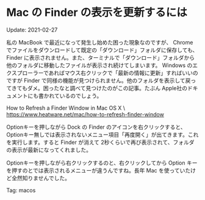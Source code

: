# Mac の Finder の表示を更新するには

Update: 2021-02-27


私の MacBook で最近になって発生し始めた困った現象なのですが、
Chrome でファイルをダウンロードして既定の「ダウンロード」フォルダに保存しても、
Finder に表示されません。また、ターミナルで「ダウンロード」フォルダから他のフォルダに移動したファイルが表示され続けてしまいます。
Windows のエクスプローラーであればマウス右クリックで「最新の情報に更新」すればいいのですが Finder で同様の機能が見つけられません。他のフォルダを表示して戻ってきてもダメ。困ったなと調べて見つけたのがこの記事。たぶん Apple社のドキュメントにも書かれているのでしょう。

How to Refresh a Finder Window in Mac OS X \\
<https://www.heatware.net/mac/how-to-refresh-finder-window>

Optionキーを押しながら Dock の Finder のアイコンを右クリックすると、
Optionキー無しでは表示されないメニュー項目「再度開く」が出てきます。これを実行します。すると
Finder が消えて 2秒くらいで再び表示されて、フォルダの表示が最新になってくれました。

Optionキーを押しながら右クリックするのと、右クリックしてから Option キーを押すのとでは表示されるメニューが違うんですね。長年 Mac を使っていたけど全然知りませんでした。

Tag: macos
